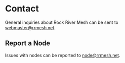 # Contact

General inquiries about Rock River Mesh can be sent to [webmaster@rrmesh.net](mailto:webmaster@rrmesh.net).

## Report a Node

Issues with nodes can be reported to [node@rrmesh.net](mailto:node@rrmesh.net).


